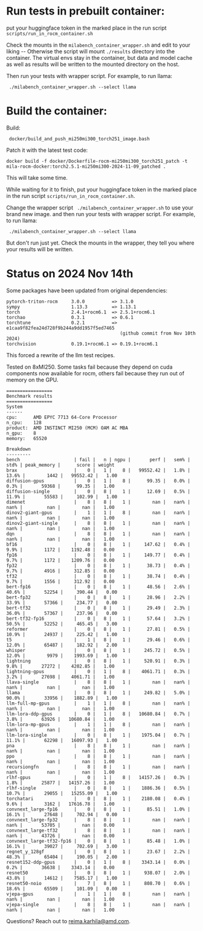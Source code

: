 # Run tests in prebuilt container: #

put your huggingface token in the marked place in the run script `scripts/run_in_rocm_container.sh`

Check the mounts in the `milabench_container_wrapper.sh` and edit to your liking -- Otherwise the script will 
mount `./results` directory into the container. The virtual envs stay in the container, but data and model cache 
as well as results will be written to the mounted directory on the host.

Then run your tests with wrapper script. For example, to run llama:

` ./milabench_container_wrapper.sh --select llama`



# Build the container: #

Build:

` docker/build_and_push_mi250mi300_torch251_image.bash`

Patch it with the latest test code:

`docker build -f docker/Dockerfile-rocm-mi250mi300_torch251_patch -t mila-rocm-docker:torch2.5.1-mi250mi300-2024-11-09_patched .`

This will take some time.

While waiting for it to finish, put your huggingface token in the marked place 
in the run script `scripts/run_in_rocm_container.sh`.

Change the wrapper script ` ./milabench_container_wrapper.sh` to use your brand new image. 
 and then run your tests with wrapper script. For example, to run llama:

` ./milabench_container_wrapper.sh --select llama`


But don't run just yet. Check the mounts in the wrapper, they tell you where 
your results will be written. 


# Status on 2024 Nov 14th #

Some packages have been updated from original dependencies:

```
pytorch-triton-rocm     3.0.0          => 3.1.0
sympy                   1.13.3         => 1.13.1
torch                   2.4.1+rocm6.1  => 2.5.1+rocm6.1
torchao                 0.3.1          => 0.6.1
torchtune               0.2.1          => e1caa9f82fea24d728f9b244a9dd1957f5ed7465 
                                          (github commit from Nov 10th 2024)
torchvision             0.19.1+rocm6.1 => 0.19.1+rocm6.1
```

This forced a rewrite of the llm test recipes.

Tested on 8xMI250. Some tasks fail because they depend on cuda components now available for rocm, 
others fail because they run out of memory on the GPU.

```
=================
Benchmark results
=================
System
------
cpu:      AMD EPYC 7713 64-Core Processor
n_cpu:    128
product:  AMD INSTINCT MI250 (MCM) OAM AC MBA
n_gpu:    8
memory:   65520

Breakdown
---------
bench                    | fail |   n | ngpu |       perf |   sem% |   std% | peak_memory |      score | weight
brax                     |    0 |   1 |    8 |   99552.42 |   1.8% |  13.6% |        1442 |   99552.42 |   1.00
diffusion-gpus           |    0 |   1 |    8 |      99.35 |   0.0% |   0.3% |       59368 |      99.35 |   1.00
diffusion-single         |    0 |   8 |    1 |      12.69 |   0.5% |  11.9% |       55583 |     102.99 |   1.00
dimenet                  |    8 |   8 |    1 |        nan |   nan% |   nan% |         nan |        nan |   1.00
dinov2-giant-gpus        |    1 |   1 |    8 |        nan |   nan% |   nan% |         nan |        nan |   1.00
dinov2-giant-single      |    8 |   8 |    1 |        nan |   nan% |   nan% |         nan |        nan |   1.00
dqn                      |    8 |   8 |    1 |        nan |   nan% |   nan% |         nan |        nan |   1.00
bf16                     |    0 |   8 |    1 |     147.62 |   0.4% |   9.9% |        1172 |    1192.48 |   0.00
fp16                     |    0 |   8 |    1 |     149.77 |   0.4% |   9.7% |        1172 |    1209.76 |   0.00
fp32                     |    0 |   8 |    1 |      38.73 |   0.4% |   9.7% |        4916 |     312.85 |   0.00
tf32                     |    0 |   8 |    1 |      38.74 |   0.4% |   9.7% |        1556 |     312.92 |   0.00
bert-fp16                |    0 |   8 |    1 |      48.56 |   2.6% |  40.6% |       52254 |     390.44 |   0.00
bert-fp32                |    0 |   8 |    1 |      28.96 |   2.2% |  33.9% |       57366 |     234.77 |   0.00
bert-tf32                |    0 |   8 |    1 |      29.49 |   2.3% |  36.0% |       57367 |     237.96 |   0.00
bert-tf32-fp16           |    0 |   8 |    1 |      57.64 |   3.2% |  50.5% |       52252 |     465.45 |   3.00
reformer                 |    0 |   8 |    1 |      27.81 |   0.5% |  10.9% |       24937 |     225.42 |   1.00
t5                       |    1 |   8 |    1 |      29.46 |   0.6% |  12.0% |       65487 |     182.92 |   2.00
whisper                  |    0 |   8 |    1 |     245.72 |   0.5% |  12.0% |        9979 |    1993.69 |   1.00
lightning                |    0 |   8 |    1 |     520.91 |   0.3% |   9.8% |       27272 |    4202.85 |   1.00
lightning-gpus           |    0 |   1 |    8 |    4061.71 |   0.3% |   3.2% |       27698 |    4061.71 |   1.00
llava-single             |    8 |   8 |    1 |        nan |   nan% |   nan% |         nan |        nan |   1.00
llama                    |    0 |   8 |    1 |     249.82 |   5.0% |  90.0% |       33956 |    1882.89 |   1.00
llm-full-mp-gpus         |    1 |   1 |    8 |        nan |   nan% |   nan% |         nan |        nan |   1.00
llm-lora-ddp-gpus        |    0 |   1 |    8 |   10680.84 |   0.7% |   3.8% |       63926 |   10680.84 |   1.00
llm-lora-mp-gpus         |    1 |   1 |    8 |        nan |   nan% |   nan% |         nan |        nan |   1.00
llm-lora-single          |    0 |   8 |    1 |    1975.04 |   0.7% |  11.1% |       62298 |   16097.93 |   1.00
pna                      |    8 |   8 |    1 |        nan |   nan% |   nan% |         nan |        nan |   1.00
ppo                      |    8 |   8 |    1 |        nan |   nan% |   nan% |         nan |        nan |   1.00
recursiongfn             |    8 |   8 |    1 |        nan |   nan% |   nan% |         nan |        nan |   1.00
rlhf-gpus                |    0 |   1 |    8 |   14157.26 |   0.3% |   1.8% |       25877 |   14157.26 |   1.00
rlhf-single              |    0 |   8 |    1 |    1886.36 |   0.5% |  10.7% |       29055 |   15255.09 |   1.00
torchatari               |    0 |   8 |    1 |    2180.08 |   0.4% |   9.6% |        3162 |   17616.78 |   1.00
convnext_large-fp16      |    0 |   8 |    1 |      85.51 |   1.0% |  16.1% |       27648 |     702.94 |   0.00
convnext_large-fp32      |    8 |   8 |    1 |        nan |   nan% |   nan% |       53705 |        nan |   0.00
convnext_large-tf32      |    8 |   8 |    1 |        nan |   nan% |   nan% |       43726 |        nan |   0.00
convnext_large-tf32-fp16 |    0 |   8 |    1 |      85.48 |   1.0% |  16.1% |       39027 |     702.69 |   3.00
regnet_y_128gf           |    0 |   8 |    1 |      23.67 |   2.2% |  48.3% |       65404 |     190.05 |   2.00
resnet152-ddp-gpus       |    0 |   1 |    8 |    3343.14 |   0.0% |   0.2% |       36638 |    3343.14 |   0.00
resnet50                 |    0 |   8 |    1 |     938.07 |   2.0% |  43.8% |       14612 |    7585.17 |   1.00
resnet50-noio            |    7 |   8 |    1 |     808.70 |   0.6% |  18.6% |       65509 |     101.09 |   0.00
vjepa-gpus               |    1 |   1 |    8 |        nan |   nan% |   nan% |         nan |        nan |   1.00
vjepa-single             |    8 |   8 |    1 |        nan |   nan% |   nan% |         nan |        nan |   1.00
```




Questions? Reach out to reima.karhila@amd.com.
